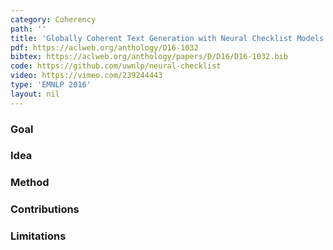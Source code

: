 ```yaml
---
category: Coherency
path: ''
title: 'Globally Coherent Text Generation with Neural Checklist Models'
pdf: https://aclweb.org/anthology/D16-1032
bibtex: https://aclweb.org/anthology/papers/D/D16/D16-1032.bib
code: https://github.com/uwnlp/neural-checklist
video: https://vimeo.com/239244443
type: 'EMNLP 2016'
layout: nil
---
```


### Goal

### Idea

### Method 

### Contributions

### Limitations
